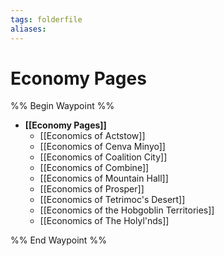 ```yaml
---
tags: folderfile
aliases:
---
```


# Economy Pages
%% Begin Waypoint %%
- **[[Economy Pages]]**
	- [[Economics of Actstow]]
	- [[Economics of Cenva Minyo]]
	- [[Economics of Coalition City]]
	- [[Economics of Combine]]
	- [[Economics of Mountain Hall]]
	- [[Economics of Prosper]]
	- [[Economics of Tetrimoc's Desert]]
	- [[Economics of the Hobgoblin Territories]]
	- [[Economics of The Holyl'nds]]

%% End Waypoint %%

